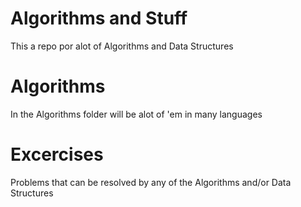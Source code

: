 # Algorithms and Stuff

This a repo por alot of Algorithms and Data Structures

# Algorithms

In the Algorithms folder will be alot of 'em in many languages

# Excercises

Problems that can be resolved by any of the Algorithms and/or Data Structures
